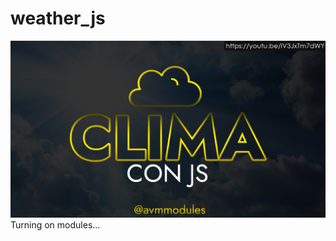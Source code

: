 # weather_js
[![miniatura][miniatura]](https://youtu.be/iV3JxTm7dWY)
Turning on modules...

[miniatura]: https://raw.githubusercontent.com/avmmodules/weather_js/main/img/miniatura.png